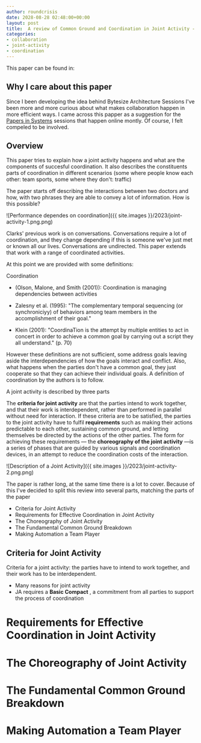 ```yaml
---
author: roundcrisis
date: 2028-08-28 02:48:00+00:00
layout: post
title:  A review of Common Ground and Coordination in Joint Activity - Part 1 Introduction
categories:
- collaboration
- joint-activity
- coordination
---
```


This paper can be found in: 


## Why I care about this paper

Since I been developing the idea behind Bytesize Architecture Sessions I've been more and more curious about what makes collaboration happen in more efficient ways. 
I came across this papper as a suggestion for the [Papers in Systems](https://github.com/Andrea/PapersInSystems) sessions that happen online montly. Of course, I felt compeled to be involved.


## Overview

This paper tries to explain how a joint activity happens and what are the components of succesful coordination. It also describes the constituents parts of coordination in different scenarios (some where people know each other: team sports, some where they don't: traffic)

The paper starts off describing the interactions between two doctors and how, with two phrases they are able to convey a lot of information. How is this possible? 

![Performance dependes on coordination]({{ site.images }}/2023/joint-activity-1.png.png)

Clarks' previous work is on conversations. Conversations require a lot of coordination, and they change depending if this is someone we've just met or known all our lives.  Conversations are undirected. This paper extends that work with a range of coordinated activities.


At this point we are provided with some definitions:

Coordination 
* (Olson, Malone, and Smith (2001)): Coordination is managing dependencies between activities 

* Zalesny et al. (1995): "The complementary temporal sequencing (or synchroniciyy) of behaviors among team members in the accomplishment of their goal." 

* Klein (2001): "CoordinaTion is the attempt by multiple entities to
act in concert in order to achieve a common goal by carrying out a script they all understand." (p. 70)


However these definitions are not sufficient, some address goals leaving aside the interdependencies of how the goals interact and conflict. Also, what happens when the parties don't have a common goal, they just cooperate so that they can achieve their individual goals. A definition of coordination by the authors is to follow.


A joint activity is described by three parts

The **criteria for joint activity** are that the parties intend to work together, and that their work is interdependent, rather than performed in parallel without need for interaction. If these criteria are
to be satisfied, the parties to the joint activity have to fulfil **requirements** such as making their actions predictable to each other, sustaining common ground, and letting themselves be directed by the actions of the other parties. The form for achieving these requirements — the **choreography of the joint activity** —is a series of phases that are guided by various signals and coordination devices, in an
attempt to reduce the coordination costs of the interaction.

![Description of a Joint Activity]({{ site.images }}/2023/joint-activity-2.png.png)

The paper is rather long, at the same time there is a lot to cover. Because of this I've decided to split this review into several parts, matching the parts of the paper

* Criteria for Joint Activity
* Requirements for Effective Coordination in Joint Activity
* The Choreography of Joint Activity
* The Fundamental Common Ground Breakdown
* Making Automation a Team Player


## Criteria for Joint Activity

Criteria for a joint activity: the parties have to intend to work
together, and their work has to be interdependent.

* Many reasons for joint activity
* JA requires a **Basic Compact** , a commitment from all parties to support the process of coordination



# Requirements for Effective Coordination in Joint Activity
# The Choreography of Joint Activity
# The Fundamental Common Ground Breakdown
# Making Automation a Team Player